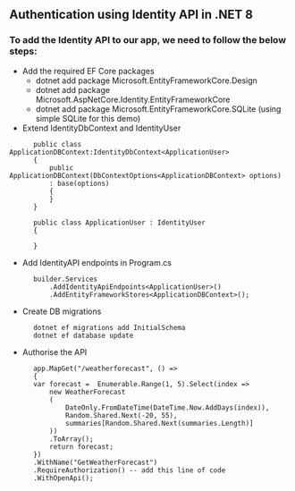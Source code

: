 ## Authentication using Identity API in .NET 8

### To add the Identity API to our app, we need to follow the below steps:

- Add the required EF Core packages
  - dotnet add package Microsoft.EntityFrameworkCore.Design
  - dotnet add package Microsoft.AspNetCore.Identity.EntityFrameworkCore
  - dotnet add package Microsoft.EntityFrameworkCore.SQLite (using simple SQLite for this demo)
- Extend IdentityDbContext and IdentityUser

```
      public class ApplicationDBContext:IdentityDbContext<ApplicationUser>
      {
          public ApplicationDBContext(DbContextOptions<ApplicationDBContext> options)
          : base(options)
          {
          }
      }
```

```
      public class ApplicationUser : IdentityUser
      {

      }
```

- Add IdentityAPI endpoints in Program.cs

```
      builder.Services
          .AddIdentityApiEndpoints<ApplicationUser>()
          .AddEntityFrameworkStores<ApplicationDBContext>();
```

- Create DB migrations

```
      dotnet ef migrations add InitialSchema
      dotnet ef database update
```

- Authorise the API

```
      app.MapGet("/weatherforecast", () =>
      {
      var forecast =  Enumerable.Range(1, 5).Select(index =>
          new WeatherForecast
          (
              DateOnly.FromDateTime(DateTime.Now.AddDays(index)),
              Random.Shared.Next(-20, 55),
              summaries[Random.Shared.Next(summaries.Length)]
          ))
          .ToArray();
          return forecast;
      })
      .WithName("GetWeatherForecast")
      .RequireAuthorization() -- add this line of code
      .WithOpenApi();
```
